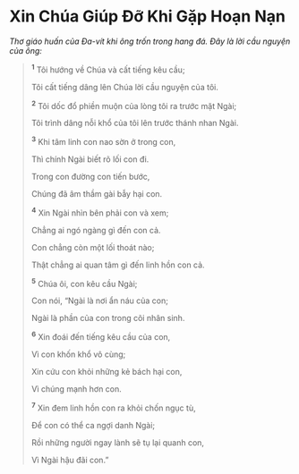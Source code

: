 # Xin Chúa Giúp Ðỡ Khi Gặp Hoạn Nạn
*Thơ giáo huấn của Ða-vít khi ông trốn trong hang đá. Ðây là lời cầu nguyện của ông:*

> <sup><b>1</b></sup> Tôi hướng về Chúa và cất tiếng kêu cầu;
> 
> Tôi cất tiếng dâng lên Chúa lời cầu nguyện của tôi.
> 
> <sup><b>2</b></sup> Tôi dốc đổ phiền muộn của lòng tôi ra trước mặt Ngài;
> 
> Tôi trình dâng nỗi khổ của tôi lên trước thánh nhan Ngài.
>
> <sup><b>3</b></sup> Khi tâm linh con nao sờn ở trong con,
> 
> Thì chính Ngài biết rõ lối con đi.
> 
> Trong con đường con tiến bước,
> 
> Chúng đã âm thầm gài bẫy hại con.
> 
> <sup><b>4</b></sup> Xin Ngài nhìn bên phải con và xem;
> 
> Chẳng ai ngó ngàng gì đến con cả.
> 
> Con chẳng còn một lối thoát nào;
> 
> Thật chẳng ai quan tâm gì đến linh hồn con cả.
>
> <sup><b>5</b></sup> Chúa ôi, con kêu cầu Ngài;
> 
> Con nói, “Ngài là nơi ẩn náu của con;
> 
> Ngài là phần của con trong cõi nhân sinh.
> 
> <sup><b>6</b></sup> Xin đoái đến tiếng kêu cầu của con,
> 
> Vì con khốn khổ vô cùng;
> 
> Xin cứu con khỏi những kẻ bách hại con,
> 
> Vì chúng mạnh hơn con.
> 
> <sup><b>7</b></sup> Xin đem linh hồn con ra khỏi chốn ngục tù,
> 
> Ðể con có thể ca ngợi danh Ngài;
> 
> Rồi những người ngay lành sẽ tụ lại quanh con,
> 
> Vì Ngài hậu đãi con.”